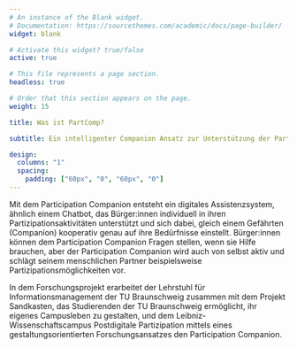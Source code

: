 ```yaml
---
# An instance of the Blank widget.
# Documentation: https://sourcethemes.com/academic/docs/page-builder/
widget: blank

# Activate this widget? true/false
active: true

# This file represents a page section.
headless: true

# Order that this section appears on the page.
weight: 15

title: Was ist PartComp? 

subtitle: Ein intelligenter Companion Ansatz zur Unterstützung der Partizipation

design:
  columns: "1"
  spacing:
    padding: ["60px", "0", "60px", "0"]
---
```


Mit dem Participation Companion entsteht ein digitales Assistenzsystem, ähnlich einem Chatbot, das Bürger:innen individuell in ihren Partizipationsaktivitäten unterstützt und sich dabei, gleich einem Gefährten (Companion) kooperativ genau auf ihre Bedürfnisse einstellt. Bürger:innen können dem Participation Companion Fragen stellen, wenn sie Hilfe brauchen, aber der Participation Companion wird auch von selbst aktiv und schlägt seinem menschlichen Partner beispielsweise Partizipationsmöglichkeiten vor.

In dem Forschungsprojekt erarbeitet der Lehrstuhl für Informationsmanagement der TU Braunschweig zusammen mit dem Projekt Sandkasten, das Studierenden der TU Braunschweig ermöglicht, ihr eigenes Campusleben zu gestalten, und dem Leibniz-Wissenschaftscampus Postdigitale Partizipation mittels eines gestaltungsorientierten Forschungsansatzes den Participation Companion.